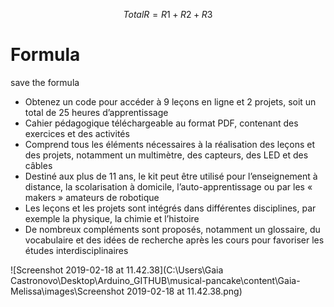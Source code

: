 $$
 Total R = R1 + R2 + R3
$$

# Formula

save the formula

- Obtenez un code pour accéder à 9 leçons en ligne et 2 projets, soit un total de 25 heures d’apprentissage
- Cahier pédagogique téléchargeable au format PDF, contenant des exercices et des activités
- Comprend tous les éléments nécessaires à la réalisation des leçons et des projets, notamment un multimètre, des capteurs, des LED et des câbles  
- Destiné aux plus de 11 ans, le kit peut être utilisé pour l’enseignement à distance, la scolarisation à domicile, l’auto-apprentissage ou par les « makers » amateurs de robotique
- Les leçons et les projets sont intégrés dans différentes disciplines, par exemple la physique, la chimie et l’histoire
- De nombreux compléments sont proposés, notamment un glossaire, du vocabulaire et des idées de recherche après les cours pour favoriser les études interdisciplinaires

![Screenshot 2019-02-18 at 11.42.38](C:\Users\Gaia Castronovo\Desktop\Arduino_GITHUB\musical-pancake\content\Gaia-Melissa\images\Screenshot 2019-02-18 at 11.42.38.png)